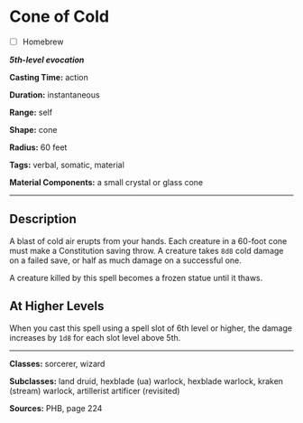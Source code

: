 # Cone of Cold

- [ ] Homebrew

***5th-level evocation***

**Casting Time:** action

**Duration:** instantaneous

**Range:** self

**Shape:** cone

**Radius:** 60 feet

**Tags:** verbal, somatic, material

**Material Components:** a small crystal or glass cone

---

## Description
A blast of cold air erupts from your hands. Each creature in a 60-foot cone must make a Constitution saving throw. A creature takes `8d8` cold damage on a failed save, or half as much damage on a successful one.

A creature killed by this spell becomes a frozen statue until it thaws.

## At Higher Levels
When you cast this spell using a spell slot of 6th level or higher, the damage increases by `1d8` for each slot level above 5th.

---

**Classes:** sorcerer, wizard

**Subclasses:** land druid, hexblade (ua) warlock, hexblade warlock, kraken (stream) warlock, artillerist artificer (revisited)

**Sources:** PHB, page 224
